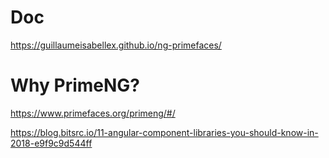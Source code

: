 # Doc
https://guillaumeisabellex.github.io/ng-primefaces/


# Why PrimeNG?

https://www.primefaces.org/primeng/#/


https://blog.bitsrc.io/11-angular-component-libraries-you-should-know-in-2018-e9f9c9d544ff
